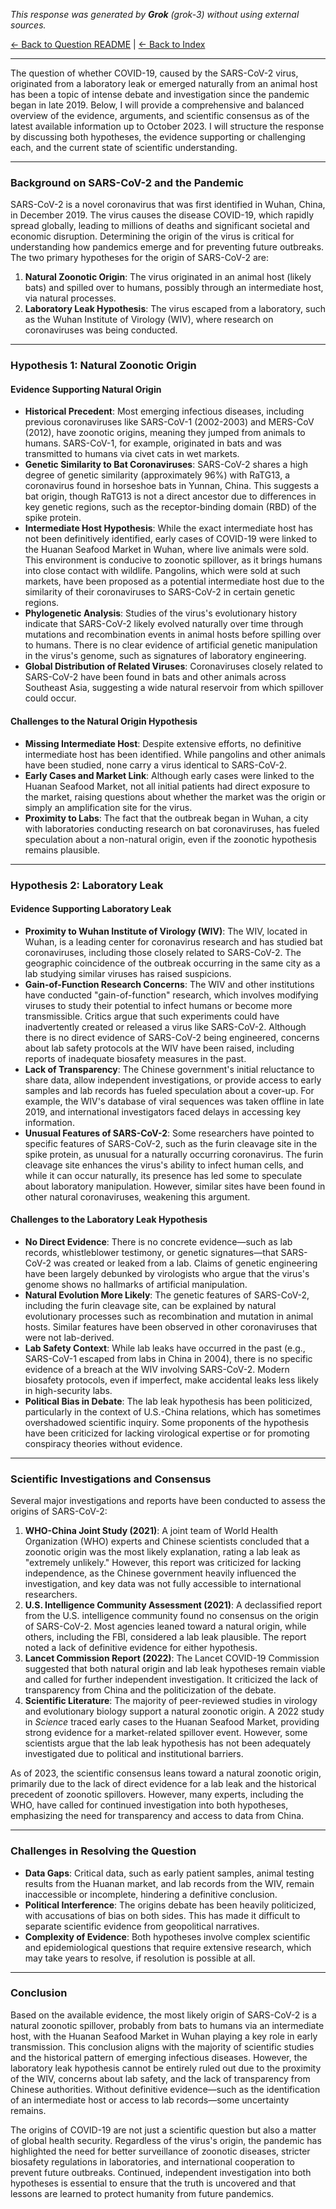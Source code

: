 <!-- 
Generated by: grok
Model: grok-3
Prompt type: default
Generated at: 2025-06-07T16:06:11.396278
-->

*This response was generated by **Grok** (grok-3) without using external sources.*

[← Back to Question README](README.md) | [← Back to Index](../README.md)

---

The question of whether COVID-19, caused by the SARS-CoV-2 virus, originated from a laboratory leak or emerged naturally from an animal host has been a topic of intense debate and investigation since the pandemic began in late 2019. Below, I will provide a comprehensive and balanced overview of the evidence, arguments, and scientific consensus as of the latest available information up to October 2023. I will structure the response by discussing both hypotheses, the evidence supporting or challenging each, and the current state of scientific understanding.

---

### Background on SARS-CoV-2 and the Pandemic
SARS-CoV-2 is a novel coronavirus that was first identified in Wuhan, China, in December 2019. The virus causes the disease COVID-19, which rapidly spread globally, leading to millions of deaths and significant societal and economic disruption. Determining the origin of the virus is critical for understanding how pandemics emerge and for preventing future outbreaks. The two primary hypotheses for the origin of SARS-CoV-2 are:

1. **Natural Zoonotic Origin**: The virus originated in an animal host (likely bats) and spilled over to humans, possibly through an intermediate host, via natural processes.
2. **Laboratory Leak Hypothesis**: The virus escaped from a laboratory, such as the Wuhan Institute of Virology (WIV), where research on coronaviruses was being conducted.

---

### Hypothesis 1: Natural Zoonotic Origin
#### Evidence Supporting Natural Origin
- **Historical Precedent**: Most emerging infectious diseases, including previous coronaviruses like SARS-CoV-1 (2002-2003) and MERS-CoV (2012), have zoonotic origins, meaning they jumped from animals to humans. SARS-CoV-1, for example, originated in bats and was transmitted to humans via civet cats in wet markets.
- **Genetic Similarity to Bat Coronaviruses**: SARS-CoV-2 shares a high degree of genetic similarity (approximately 96%) with RaTG13, a coronavirus found in horseshoe bats in Yunnan, China. This suggests a bat origin, though RaTG13 is not a direct ancestor due to differences in key genetic regions, such as the receptor-binding domain (RBD) of the spike protein.
- **Intermediate Host Hypothesis**: While the exact intermediate host has not been definitively identified, early cases of COVID-19 were linked to the Huanan Seafood Market in Wuhan, where live animals were sold. This environment is conducive to zoonotic spillover, as it brings humans into close contact with wildlife. Pangolins, which were sold at such markets, have been proposed as a potential intermediate host due to the similarity of their coronaviruses to SARS-CoV-2 in certain genetic regions.
- **Phylogenetic Analysis**: Studies of the virus's evolutionary history indicate that SARS-CoV-2 likely evolved naturally over time through mutations and recombination events in animal hosts before spilling over to humans. There is no clear evidence of artificial genetic manipulation in the virus's genome, such as signatures of laboratory engineering.
- **Global Distribution of Related Viruses**: Coronaviruses closely related to SARS-CoV-2 have been found in bats and other animals across Southeast Asia, suggesting a wide natural reservoir from which spillover could occur.

#### Challenges to the Natural Origin Hypothesis
- **Missing Intermediate Host**: Despite extensive efforts, no definitive intermediate host has been identified. While pangolins and other animals have been studied, none carry a virus identical to SARS-CoV-2.
- **Early Cases and Market Link**: Although early cases were linked to the Huanan Seafood Market, not all initial patients had direct exposure to the market, raising questions about whether the market was the origin or simply an amplification site for the virus.
- **Proximity to Labs**: The fact that the outbreak began in Wuhan, a city with laboratories conducting research on bat coronaviruses, has fueled speculation about a non-natural origin, even if the zoonotic hypothesis remains plausible.

---

### Hypothesis 2: Laboratory Leak
#### Evidence Supporting Laboratory Leak
- **Proximity to Wuhan Institute of Virology (WIV)**: The WIV, located in Wuhan, is a leading center for coronavirus research and has studied bat coronaviruses, including those closely related to SARS-CoV-2. The geographic coincidence of the outbreak occurring in the same city as a lab studying similar viruses has raised suspicions.
- **Gain-of-Function Research Concerns**: The WIV and other institutions have conducted "gain-of-function" research, which involves modifying viruses to study their potential to infect humans or become more transmissible. Critics argue that such experiments could have inadvertently created or released a virus like SARS-CoV-2. Although there is no direct evidence of SARS-CoV-2 being engineered, concerns about lab safety protocols at the WIV have been raised, including reports of inadequate biosafety measures in the past.
- **Lack of Transparency**: The Chinese government's initial reluctance to share data, allow independent investigations, or provide access to early samples and lab records has fueled speculation about a cover-up. For example, the WIV's database of viral sequences was taken offline in late 2019, and international investigators faced delays in accessing key information.
- **Unusual Features of SARS-CoV-2**: Some researchers have pointed to specific features of SARS-CoV-2, such as the furin cleavage site in the spike protein, as unusual for a naturally occurring coronavirus. The furin cleavage site enhances the virus's ability to infect human cells, and while it can occur naturally, its presence has led some to speculate about laboratory manipulation. However, similar sites have been found in other natural coronaviruses, weakening this argument.

#### Challenges to the Laboratory Leak Hypothesis
- **No Direct Evidence**: There is no concrete evidence—such as lab records, whistleblower testimony, or genetic signatures—that SARS-CoV-2 was created or leaked from a lab. Claims of genetic engineering have been largely debunked by virologists who argue that the virus's genome shows no hallmarks of artificial manipulation.
- **Natural Evolution More Likely**: The genetic features of SARS-CoV-2, including the furin cleavage site, can be explained by natural evolutionary processes such as recombination and mutation in animal hosts. Similar features have been observed in other coronaviruses that were not lab-derived.
- **Lab Safety Context**: While lab leaks have occurred in the past (e.g., SARS-CoV-1 escaped from labs in China in 2004), there is no specific evidence of a breach at the WIV involving SARS-CoV-2. Modern biosafety protocols, even if imperfect, make accidental leaks less likely in high-security labs.
- **Political Bias in Debate**: The lab leak hypothesis has been politicized, particularly in the context of U.S.-China relations, which has sometimes overshadowed scientific inquiry. Some proponents of the hypothesis have been criticized for lacking virological expertise or for promoting conspiracy theories without evidence.

---

### Scientific Investigations and Consensus
Several major investigations and reports have been conducted to assess the origins of SARS-CoV-2:

1. **WHO-China Joint Study (2021)**: A joint team of World Health Organization (WHO) experts and Chinese scientists concluded that a zoonotic origin was the most likely explanation, rating a lab leak as "extremely unlikely." However, this report was criticized for lacking independence, as the Chinese government heavily influenced the investigation, and key data was not fully accessible to international researchers.
2. **U.S. Intelligence Community Assessment (2021)**: A declassified report from the U.S. intelligence community found no consensus on the origin of SARS-CoV-2. Most agencies leaned toward a natural origin, while others, including the FBI, considered a lab leak plausible. The report noted a lack of definitive evidence for either hypothesis.
3. **Lancet Commission Report (2022)**: The Lancet COVID-19 Commission suggested that both natural origin and lab leak hypotheses remain viable and called for further independent investigation. It criticized the lack of transparency from China and the politicization of the debate.
4. **Scientific Literature**: The majority of peer-reviewed studies in virology and evolutionary biology support a natural zoonotic origin. A 2022 study in *Science* traced early cases to the Huanan Seafood Market, providing strong evidence for a market-related spillover event. However, some scientists argue that the lab leak hypothesis has not been adequately investigated due to political and institutional barriers.

As of 2023, the scientific consensus leans toward a natural zoonotic origin, primarily due to the lack of direct evidence for a lab leak and the historical precedent of zoonotic spillovers. However, many experts, including the WHO, have called for continued investigation into both hypotheses, emphasizing the need for transparency and access to data from China.

---

### Challenges in Resolving the Question
- **Data Gaps**: Critical data, such as early patient samples, animal testing results from the Huanan market, and lab records from the WIV, remain inaccessible or incomplete, hindering a definitive conclusion.
- **Political Interference**: The origins debate has been heavily politicized, with accusations of bias on both sides. This has made it difficult to separate scientific evidence from geopolitical narratives.
- **Complexity of Evidence**: Both hypotheses involve complex scientific and epidemiological questions that require extensive research, which may take years to resolve, if resolution is possible at all.

---

### Conclusion
Based on the available evidence, the most likely origin of SARS-CoV-2 is a natural zoonotic spillover, probably from bats to humans via an intermediate host, with the Huanan Seafood Market in Wuhan playing a key role in early transmission. This conclusion aligns with the majority of scientific studies and the historical pattern of emerging infectious diseases. However, the laboratory leak hypothesis cannot be entirely ruled out due to the proximity of the WIV, concerns about lab safety, and the lack of transparency from Chinese authorities. Without definitive evidence—such as the identification of an intermediate host or access to lab records—some uncertainty remains.

The origins of COVID-19 are not just a scientific question but also a matter of global health security. Regardless of the virus's origin, the pandemic has highlighted the need for better surveillance of zoonotic diseases, stricter biosafety regulations in laboratories, and international cooperation to prevent future outbreaks. Continued, independent investigation into both hypotheses is essential to ensure that the truth is uncovered and that lessons are learned to protect humanity from future pandemics.